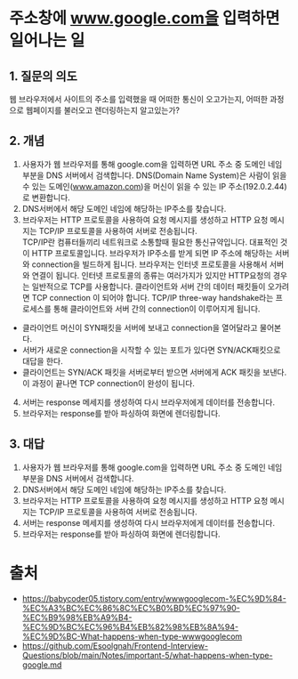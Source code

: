 # 주소창에 www.google.com을 입력하면 일어나는 일

## 1. 질문의 의도

웹 브라우저에서 사이트의 주소를 입력했을 때 어떠한 통신이 오고가는지, 어떠한 과정으로 웹페이지를 불러오고 렌더링하는지 알고있는가?

## 2. 개념

1. 사용자가 웹 브라우저를 통해 google.com을 입력하면 URL 주소 중 도메인 네임 부분을 DNS 서버에서 검색합니다.
   DNS(Domain Name System)은 사람이 읽을 수 있는 도메인(www.amazon.com)을 머신이 읽을 수 있는 IP 주소(192.0.2.44)로 변환합니다.
2. DNS서버에서 해당 도메인 네임에 해당하는 IP주소를 찾습니다.
3. 브라우저는 HTTP 프로토콜을 사용하여 요청 메시지를 생성하고 HTTP 요청 메시지는 TCP/IP 프로토콜을 사용하여 서버로 전송됩니다.<br>
   TCP/IP란 컴퓨터들끼리 네트워크로 소통할때 필요한 통신규약입니다. 대표적인 것이 HTTP 프로토콜입니다. 브라우저가 IP주소를 받게 되면 IP 주소에 해당하는 서버와 connection을 빌드하게 됩니다. 브라우저는 인터넷 프로토콜을 사용해서 서버와 연결이 됩니다. 인터넷 프로토콜의 종류는 여러가지가 있지만 HTTP요청의 경우는 일반적으로 TCP를 사용합니다. 클라이언트와 서버 간의 데이터 패킷들이 오가려면 TCP connection 이 되어야 합니다. TCP/IP three-way handshake라는 프로세스를 통해 클라이언트와 서버 간의 connection이 이루어지게 됩니다.

- 클라이언트 머신이 SYN패킷을 서버에 보내고 connection을 열어달라고 물어본다.
- 서버가 새로운 connection을 시작할 수 있는 포트가 있다면 SYN/ACK패킷으로 대답을 한다.
- 클라이언트는 SYN/ACK 패킷을 서버로부터 받으면 서버에게 ACK 패킷을 보낸다.
  이 과정이 끝나면 TCP connection이 완성이 됩니다.

4. 서버는 response 메세지를 생성하여 다시 브라우저에게 데이터를 전송합니다.
5. 브라우저는 response를 받아 파싱하여 화면에 렌더링합니다.

## 3. 대답

1. 사용자가 웹 브라우저를 통해 google.com을 입력하면 URL 주소 중 도메인 네임 부분을 DNS 서버에서 검색합니다.
2. DNS서버에서 해당 도메인 네임에 해당하는 IP주소를 찾습니다.
3. 브라우저는 HTTP 프로토콜을 사용하여 요청 메시지를 생성하고 HTTP 요청 메시지는 TCP/IP 프로토콜을 사용하여 서버로 전송됩니다.
4. 서버는 response 메세지를 생성하여 다시 브라우저에게 데이터를 전송합니다.
5. 브라우저는 response를 받아 파싱하여 화면에 렌더링합니다.

# 출처

- https://babycoder05.tistory.com/entry/wwwgooglecom-%EC%9D%84-%EC%A3%BC%EC%86%8C%EC%B0%BD%EC%97%90-%EC%B9%98%EB%A9%B4-%EC%9D%BC%EC%96%B4%EB%82%98%EB%8A%94-%EC%9D%BC-What-happens-when-type-wwwgooglecom
- https://github.com/Esoolgnah/Frontend-Interview-Questions/blob/main/Notes/important-5/what-happens-when-type-google.md
